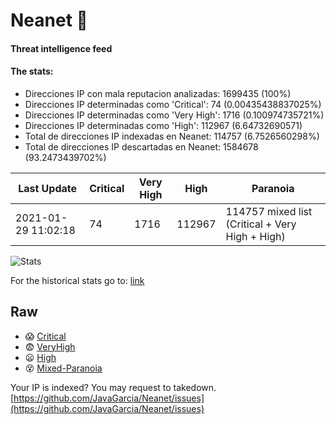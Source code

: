 # Neanet :hocho:
#### Threat intelligence feed
#### The stats:

- Direcciones IP con mala reputacion analizadas: 1699435 (100%)
- Direcciones IP determinadas como 'Critical':  74 (0.00435438837025%)
- Direcciones IP determinadas como 'Very High':  1716 (0.100974735721%)
- Direcciones IP determinadas como 'High':  112967 (6.64732690571)
- Total de direcciones IP indexadas en Neanet:  114757 (6.7526560298%)
- Total de direcciones IP descartadas en Neanet:  1584678 (93.2473439702%)

| Last Update | Critical | Very High | High | Paranoia |
| --- | --- | --- | --- | --- |
| 2021-01-29 11:02:18 | 74 | 1716 | 112967 | 114757 mixed list (Critical + Very High + High)|

![Stats](https://docs.google.com/spreadsheets/d/e/2PACX-1vSnaNMIXVabIpDJjufMlzH7poXnshF3mgd8Is1g9ytUEzVsP5my4Trn8f-xkoLLQ38xpL3HtmUexLo6/pubchart?oid=501124687&format=image)

For the historical stats go to: [link](/stats.csv)
## Raw
- :scream: [Critical](https://raw.githubusercontent.com/JavaGarcia/Neanet/master/blacklists/neanet_critical.txt)
- :fearful: [VeryHigh](https://raw.githubusercontent.com/JavaGarcia/Neanet/master/blacklists/neanet_veryHigh.txtt)
- :frowning: [High](https://raw.githubusercontent.com/JavaGarcia/Neanet/master/blacklists/neanet_high.txt)
- :dizzy_face: [Mixed-Paranoia](https://raw.githubusercontent.com/JavaGarcia/Neanet/master/blacklists/neanet_all.txt)


Your IP is indexed? You may request to takedown. [https://github.com/JavaGarcia/Neanet/issues](https://github.com/JavaGarcia/Neanet/issues)
































































































































































































































































































































































































































































































































































































































































































































































































































































































































































































































































































































































































































































































































































































































































































































































































































































































































































































































































































































































































































































































































































































































































































































































































































































































































































































































































































































































































































































































































































































































































































































































































































































































































































































































































































































































































































































































































































































































































































































































